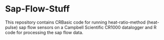 # Sap-Flow-Stuff
This repository contains CRBasic code for running heat-ratio-method (heat-pulse) sap flow sensors on a Campbell Scientific CR1000 datalogger and R code for processing the sap flow data.
